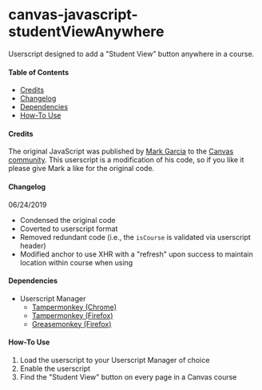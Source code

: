 # canvas-javascript-studentViewAnywhere
Userscript designed to add a "Student View" button anywhere in a course.

#### Table of Contents
- [Credits](#credits)
- [Changelog](#changelog)
- [Dependencies](#dependencies)
- [How-To Use](#how-to-use)

#### Credits
The original JavaScript was published by [Mark Garcia](https://community.canvaslms.com/people/msgarcia) to the [Canvas community](https://community.canvaslms.com/groups/canvas-developers/blog/2017/04/20/universal-student-view-button-for-teachers). This userscript is a modification of his code, so if you like it please give Mark a like for the original code.

#### Changelog
06/24/2019
- Condensed the original code
- Coverted to userscript format
- Removed redundant code (i.e., the `isCourse` is validated via userscript header)
- Modified anchor to use XHR with a "refresh" upon success to maintain location within course when using

#### Dependencies
- Userscript Manager
  - [Tampermonkey (Chrome)](https://chrome.google.com/webstore/detail/tampermonkey/dhdgffkkebhmkfjojejmpbldmpobfkfo?hl=en)
  - [Tampermonkey (Firefox)](https://addons.mozilla.org/en-us/firefox/addon/tampermonkey/)
  - [Greasemonkey (Firefox)](https://addons.mozilla.org/en-us/firefox/addon/greasemonkey/)

#### How-To Use
1. Load the userscript to your Userscript Manager of choice
2. Enable the userscript
3. Find the "Student View" button on every page in a Canvas course
